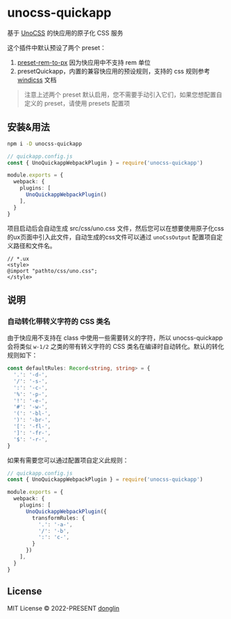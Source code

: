 # unocss-quickapp

基于 [UnoCSS](https://github.com/unocss/unocss#readme) 的快应用的原子化 CSS 服务

这个插件中默认预设了两个 preset：
1. [preset-rem-to-px](https://github.com/unocss/unocss/tree/main/packages/preset-rem-to-px) 因为快应用中不支持 rem 单位
2. presetQuickapp，内置的兼容快应用的预设规则，支持的 css 规则参考 [windicss](https://windicss.org/guide/) 文档

> 注意上述两个 preset 默认启用，您不需要手动引入它们，如果您想配置自定义的 preset，请使用 presets 配置项

## 安装&用法

```bash
npm i -D unocss-quickapp
```

```ts
// quickapp.config.js
const { UnoQuickappWebpackPlugin } = require('unocss-quickapp')

module.exports = {
  webpack: {
    plugins: [
      UnoQuickappWebpackPlugin()
    ],
  }
}
```

项目启动后会自动生成 src/css/uno.css 文件，然后您可以在想要使用原子化css的ux页面中引入此文件，自动生成的css文件可以通过 `unoCssOutput` 配置项自定义路径和文件名。

``` vue
// *.ux
<style>
@import "pathto/css/uno.css";
</style>
```

## 说明
### 自动转化带转义字符的 CSS 类名
由于快应用不支持在 class 中使用一些需要转义的字符，所以 unocss-quickapp 会将类似 `w-1/2` 之类的带有转义字符的 CSS 类名在编译时自动转化。默认的转化规则如下：

``` ts
const defaultRules: Record<string, string> = {
  '.': '-d-',
  '/': '-s-',
  ':': '-c-',
  '%': '-p-',
  '!': '-e-',
  '#': '-w-',
  '(': '-bl-',
  ')': '-br-',
  '[': '-fl-',
  ']': '-fr-',
  '$': '-r-',
}
```

如果有需要您可以通过配置项自定义此规则：
```ts
// quickapp.config.js
const { UnoQuickappWebpackPlugin } = require('unocss-quickapp')

module.exports = {
  webpack: {
    plugins: [
      UnoQuickappWebpackPlugin({
        transformRules: {
          '.': '-a-',
          '/': '-b',
          ':': 'c-',
        }
      })
    ],
  }
}
```
## License

MIT License &copy; 2022-PRESENT [donglin](https://github.com/dongwa)
